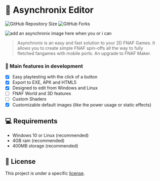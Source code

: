 # 🔧 Asynchronix Editor

![GitHub Repository Size](https://img.shields.io/github/repo-size/Starbound-Games/FNaFStudio?style=for-the-badge)
![GitHub Forks](https://img.shields.io/github/forks/Starbound-Games/FNaFStudio?style=for-the-badge)

<img src="imagem.png" alt="add an asynchronix image here when you or i can">

> Asynchronix is an easy and fast solution to your 2D FNAF Games. It allows you to create simple FNAF spin-offs all the
> way to fully fletched fangames with mobile ports. An upgrade to FNAF Maker.

### 🚀 Main features in development

- [x] Easy playtesting with the click of a button
- [x] Export to EXE, APK and HTML5
- [x] Designed to edit from Windows and Linux
- [ ] FNAF World and 3D features
- [ ] Custom Shaders
- [x] Customizable default images (like the power usage or static effects)

## 💻 Requirements

- Windows 10 or Linux (recommended)
- 4GB ram (recommended)
- 400MB storage (recommended)

## 📝 License

This project is under a specific [license](LICENSE.md).
